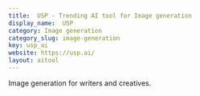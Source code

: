 ```yaml
---
title:  USP - Trending AI tool for Image generation
display_name:  USP
category: Image generation
category_slug: image-generation
key: usp_ai
website: https://usp.ai/
layout: aitool
---
```


Image generation for writers and creatives.
